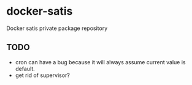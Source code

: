# docker-satis
Docker satis private package repository

## TODO

* cron can have a bug because it will always assume current value is default.
* get rid of supervisor?